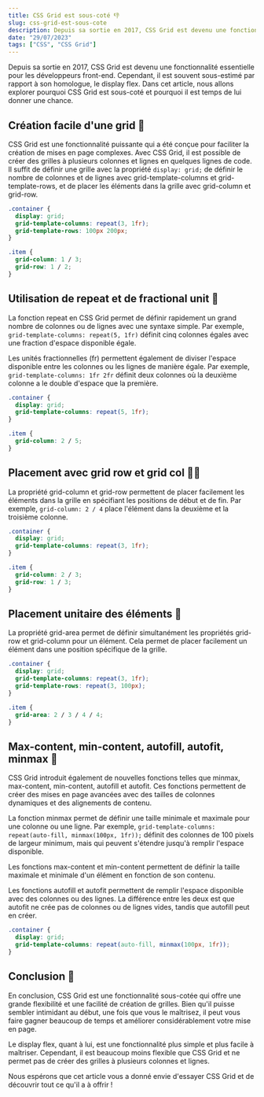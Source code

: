 ```yaml
---
title: CSS Grid est sous-coté 👎
slug: css-grid-est-sous-cote
description: Depuis sa sortie en 2017, CSS Grid est devenu une fonctionnalité essentielle pour les développeurs front-end. Cependant, il est souvent sous-estimé par rapport à son homologue, le display flex. Dans cet article, nous allons explorer pourquoi CSS Grid est sous-coté et pourquoi il est temps de lui donner une chance.
date: "29/07/2023"
tags: ["CSS", "CSS Grid"]
---
```


Depuis sa sortie en 2017, CSS Grid est devenu une fonctionnalité essentielle pour les développeurs front-end. Cependant, il est souvent sous-estimé par rapport à son homologue, le display flex. Dans cet article, nous allons explorer pourquoi CSS Grid est sous-coté et pourquoi il est temps de lui donner une chance.

## Création facile d'une grid 🎨
CSS Grid est une fonctionnalité puissante qui a été conçue pour faciliter la création de mises en page complexes. Avec CSS Grid, il est possible de créer des grilles à plusieurs colonnes et lignes en quelques lignes de code. Il suffit de définir une grille avec la propriété ``display: grid;`` de définir le nombre de colonnes et de lignes avec grid-template-columns et grid-template-rows, et de placer les éléments dans la grille avec grid-column et grid-row.

```css
.container {
  display: grid;
  grid-template-columns: repeat(3, 1fr);
  grid-template-rows: 100px 200px;
}

.item {
  grid-column: 1 / 3;
  grid-row: 1 / 2;
}
```

## Utilisation de repeat et de fractional unit 🔁
La fonction repeat en CSS Grid permet de définir rapidement un grand nombre de colonnes ou de lignes avec une syntaxe simple. Par exemple, ``grid-template-columns: repeat(5, 1fr)`` définit cinq colonnes égales avec une fraction d'espace disponible égale.

Les unités fractionnelles (fr) permettent également de diviser l'espace disponible entre les colonnes ou les lignes de manière égale. Par exemple, ``grid-template-columns: 1fr 2fr`` définit deux colonnes où la deuxième colonne a le double d'espace que la première.

```css
.container {
  display: grid;
  grid-template-columns: repeat(5, 1fr);
}

.item {
  grid-column: 2 / 5;
}
```

## Placement avec grid row et grid col 🏃‍♀️
La propriété grid-column et grid-row permettent de placer facilement les éléments dans la grille en spécifiant les positions de début et de fin. Par exemple, ``grid-column: 2 / 4`` place l'élément dans la deuxième et la troisième colonne.

```css
.container {
  display: grid;
  grid-template-columns: repeat(3, 1fr);
}

.item {
  grid-column: 2 / 3;
  grid-row: 1 / 3;
}
```

## Placement unitaire des éléments 🌟
La propriété grid-area permet de définir simultanément les propriétés grid-row et grid-column pour un élément. Cela permet de placer facilement un élément dans une position spécifique de la grille.

```css
.container {
  display: grid;
  grid-template-columns: repeat(3, 1fr);
  grid-template-rows: repeat(3, 100px);
}

.item {
  grid-area: 2 / 3 / 4 / 4;
}
```

## Max-content, min-content, autofill, autofit, minmax 🤔
CSS Grid introduit également de nouvelles fonctions telles que minmax, max-content, min-content, autofill et autofit. Ces fonctions permettent de créer des mises en page avancées avec des tailles de colonnes dynamiques et des alignements de contenu.

La fonction minmax permet de définir une taille minimale et maximale pour une colonne ou une ligne. Par exemple, ``grid-template-columns: repeat(auto-fill, minmax(100px, 1fr));`` définit des colonnes de 100 pixels de largeur minimum, mais qui peuvent s'étendre jusqu'à remplir l'espace disponible.

Les fonctions max-content et min-content permettent de définir la taille maximale et minimale d'un élément en fonction de son contenu.

Les fonctions autofill et autofit permettent de remplir l'espace disponible avec des colonnes ou des lignes. La différence entre les deux est que autofit ne crée pas de colonnes ou de lignes vides, tandis que autofill peut en créer.

```css
.container {
  display: grid;
  grid-template-columns: repeat(auto-fill, minmax(100px, 1fr));
}
```

## Conclusion 🎉
En conclusion, CSS Grid est une fonctionnalité sous-cotée qui offre une grande flexibilité et une facilité de création de grilles. Bien qu'il puisse sembler intimidant au début, une fois que vous le maîtrisez, il peut vous faire gagner beaucoup de temps et améliorer considérablement votre mise en page.

Le display flex, quant à lui, est une fonctionnalité plus simple et plus facile à maîtriser. Cependant, il est beaucoup moins flexible que CSS Grid et ne permet pas de créer des grilles à plusieurs colonnes et lignes.

Nous espérons que cet article vous a donné envie d'essayer CSS Grid et de découvrir tout ce qu'il a à offrir !

